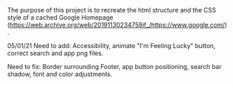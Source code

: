 The purpose of this project is to recreate the html structure and the CSS style of a cached Google Homepage (https://web.archive.org/web/20191130234759if_/https://www.google.com/).

05/01/21
Need to add: Accessibility, animate "I'm Feeling Lucky" button, correct search and app png files.

Need to fix:  Border surrounding Footer, app button positioning, search bar shadow, font and color adjustments.
